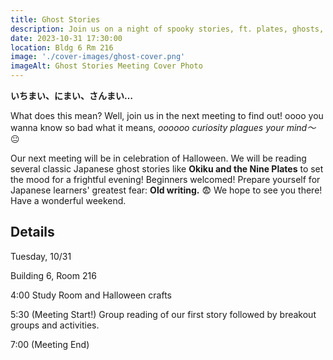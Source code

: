 ```yaml
---
title: Ghost Stories
description: Join us on a night of spooky stories, ft. plates, ghosts, and some other spooky stuff!
date: 2023-10-31 17:30:00
location: Bldg 6 Rm 216
image: './cover-images/ghost-cover.png'
imageAlt: Ghost Stories Meeting Cover Photo
---
```


**いちまい、にまい、さんまい…**

What does this mean? Well, join us in the next meeting to find out!
oooo you wanna know so bad what it means, *oooooo curiosity plagues your mind～* 😐

Our next meeting will be in celebration of Halloween. We will be reading several classic Japanese ghost stories like **Okiku and the Nine Plates** to set the mood for a frightful evening! Beginners welcomed! Prepare yourself for Japanese learners' greatest fear: **Old writing.** 😨 We hope to see you there! Have a wonderful weekend.

## Details
Tuesday, 10/31

Building 6, Room 216

4:00    Study Room and Halloween crafts

5:30    (Meeting Start!) Group reading of our first story followed by breakout groups and activities.

7:00    (Meeting End)
